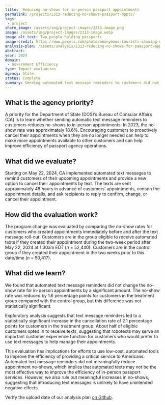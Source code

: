 ```yaml
---
title:  Reducing no-shows for in-person passport appointments
permalink: /projects/2313-reducing-no-shows-passport-appts/
tags: 
 - project
share_image: /assets/img/project-images/2313-image.png
image: /assets/img/project-images/2313-image.webp 
image_alt_text: Two people holding passports
image-credit: https://www.pexels.com/photo/anonymous-tourists-showing-us-passports-on-street-on-sunny-day-4353813/
analysis-plan: /assets/analysis/2313-reducing-no-shows-for-passport-appts-analysis-plan.pdf
abstract: 
year: 2024
domain:
 - Government Efficiency
type: Impact evaluation
agency: State
status: Complete
summary: Sending automated text message reminders to customers did not change the no-show rate for in-person passport appointments
---
```

## What is the agency priority? 
A priority for the Department of State (DOS)’s Bureau of Consular Affairs (CA) is to learn whether sending automatic text message reminders to customers reduces no-shows to in-person appointments. In 2023, the no-show rate was approximately 18.6%. Encouraging customers to proactively cancel their appointments when they are no longer needed can help to make more appointments available to other customers and can help improve efficiency of passport agency operations. 

## What did we evaluate?
Starting on May 22, 2024, CA implemented automated text messages to remind customers of their upcoming appointments and provide a new option to cancel their appointments by text. The texts are sent approximately 48 hours in advance of customers’ appointments, contain the appointment details, and ask recipients to reply to confirm, change, or cancel their appointment.

## How did the evaluation work?
The program change was evaluated by comparing the no-show rates for customers who created appointments immediately before and after the text message roll-out. Customers are in the group eligible to receive automated texts if they created their appointment during the two-week period after May 22, 2024 at 1:30am EDT (<i>n</i> = 52,440). Customers are in the control group if they created their appointment in the two weeks prior to this date/time (<i>n</i> = 50,417). 

## What did we learn?
We found that automated text message reminders did not change the no-show rate for in-person appointments by a significant amount. The no-show rate was reduced by 1.6 percentage points for customers in the treatment group compared with the control group, but this difference was not statistically significant.

Exploratory analysis suggests that text message reminders led to a statistically significant increase in the cancellation rate of 2.1 percentage points for customers in the treatment group. About half of eligible customers opted in to receive texts, suggesting that robotexts may serve an important customer experience function for customers who would prefer to use text messages to help manage their appointments. 

This evaluation has implications for efforts to use low-cost, automated tools to improve the efficiency of providing a critical service to Americans. Automated text message reminders did not meaningfully reduce appointment no-shows, which implies that automated texts may not be the most effective way to improve the efficiency of in-person passport services. However, we also rule out meaningful increases in no-shows, suggesting that introducing text messages is unlikely to have unintended negative effects. 

Verify the upload date of our analysis plan <a class="usa-link usa-link--external" href="https://github.com/gsa-oes/office-of-evaluation-sciences/commits/master/assets/analysis/2313-reducing-no-shows-for-passport-appts-analysis-plan.pdf">on Github</a>.
